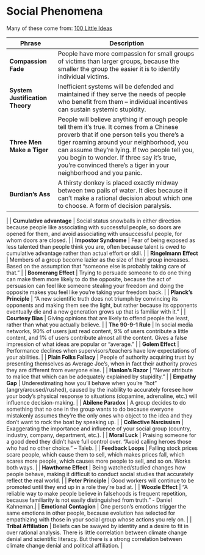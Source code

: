 Social Phenomena
================

Many of these come from: [100 Little Ideas](https://www.collaborativefund.com/blog/100-little-ideas/)

| Phrase | Description |
| ------ | ----------- |
| **Compassion Fade** | People have more compassion for small groups of victims than larger groups, because the smaller the group the easier it is to identify individual victims. |
| **System Justification Theory** | Inefficient systems will be defended and maintained if they serve the needs of people who benefit from them – individual incentives can sustain systemic stupidity. |
| **Three Men Make a Tiger** | People will believe anything if enough people tell them it’s true. It comes from a Chinese proverb that if one person tells you there’s a tiger roaming around your neighborhood, you can assume they’re lying. If two people tell you, you begin to wonder. If three say it’s true, you’re convinced there’s a tiger in your neighborhood and you panic. |
| **Burdian’s Ass** | A thirsty donkey is placed exactly midway between two pails of water. It dies because it can’t make a rational decision about which one to choose. A form of decision paralysis. |
 |
| **Cumulative advantage** | Social status snowballs in either direction because people like associating with successful people, so doors are opened for them, and avoid associating with unsuccessful people, for whom doors are closed. |
| **Impostor Syndrome** | Fear of being exposed as less talented than people think you are, often because talent is owed to cumulative advantage rather than actual effort or skill. |
| **Ringelmann Effect** | Members of a group become lazier as the size of their group increases. Based on the assumption that “someone else is probably taking care of that.” |
| **Boomerang Effect** | Trying to persuade someone to do one thing can make them more likely to do the opposite, because the act of persuasion can feel like someone stealing your freedom and doing the opposite makes you feel like you’re taking your freedom back. |
| **Planck’s Principle** | “A new scientific truth does not triumph by convincing its opponents and making them see the light, but rather because its opponents eventually die and a new generation grows up that is familiar with it.” |
| **Courtesy Bias** | Giving opinions that are likely to offend people the least, rather than what you actually believe. |
| **The 90-9-1 Rule** | In social media networks, 90% of users just read content, 9% of users contribute a little content, and 1% of users contribute almost all the content. Gives a false impression of what ideas are popular or “average.” |
| **Golem Effect** | Performance declines when supervisors/teachers have low expectations of your abilities. |
| **Plain Folks Fallacy** | People of authority acquiring trust by presenting themselves as Average Joe’s, when in fact their authority proves they are different from everyone else. |
| **Hanlon’s Razor** | “Never attribute to malice that which can be adequately explained by stupidity.” |
| **Empathy Gap** | Underestimating how you’ll behave when you’re “hot” (angry/aroused/rushed), caused by the inability to accurately foresee how your body’s physical response to situations (dopamine, adrenaline, etc.) will influence decision-making. |
| **Abilene Paradox** | A group decides to do something that no one in the group wants to do because everyone mistakenly assumes they’re the only ones who object to the idea and they don’t want to rock the boat by speaking up. |
| **Collective Narcissism** |  Exaggerating the importance and influence of your social group (country, industry, company, department, etc.). |
| **Moral Luck** | Praising someone for a good deed they didn’t have full control over. “Avoid calling heroes those who had no other choice.” – Taleb. |
| **Feedback Loops** | Falling stock prices scare people, which cause them to sell, which makes prices fall, which scares more people, which causes more people to sell, and so on. Works both ways. |
| **Hawthorne Effect** | Being watched/studied changes how people behave, making it difficult to conduct social studies that accurately reflect the real world. |
| **Peter Principle** | Good workers will continue to be promoted until they end up in a role they’re bad at. |
| **Woozle Effect** | “A reliable way to make people believe in falsehoods is frequent repetition, because familiarity is not easily distinguished from truth.” - Daniel Kahneman.|
| **Emotional Contagion** | One person’s emotions trigger the same emotions in other people, because evolution has selected for empathizing with those in your social group whose actions you rely on. |
| **Tribal Affiliation** | Beliefs can be swayed by identity and a desire to fit in over rational analysis. There is little correlation between climate change denial and scientific literacy. But there is a strong correlation between climate change denial and political affiliation. |
